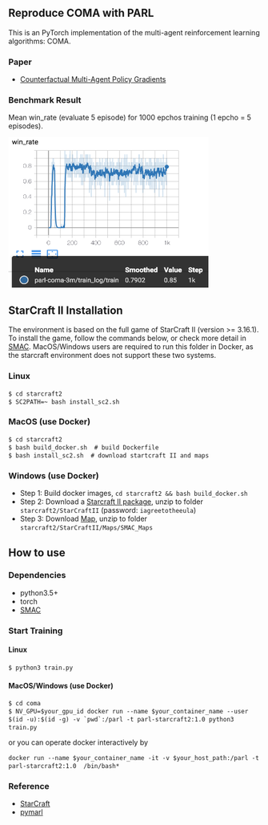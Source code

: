 <!--
 * @Author: jianzhnie
 * @Date: 2022-09-02 19:18:21
 * @LastEditors: jianzhnie
 * @LastEditTime: 2022-09-03 10:52:04
 * @Description:
 * Copyright (c) 2022 by jianzhnie@126.com, All Rights Reserved.
-->
## Reproduce COMA with PARL

This is an PyTorch implementation of the multi-agent reinforcement learning algorithms: COMA.

### Paper
- [Counterfactual Multi-Agent Policy Gradients](https://arxiv.org/abs/1705.08926)

### Benchmark Result
Mean win_rate (evaluate 5 episode) for 1000 epchos training (1 epcho = 5 episodes).

<img src=".benchmark/3m_result.png" width = "400" height = "300" alt="coma-3m"/>


## StarCraft II Installation
The environment is based on the full game of StarCraft II (version >= 3.16.1). To install the game, follow the commands below, or check more detail in [SMAC](https://github.com/oxwhirl/smac#installing-starcraft-ii). MacOS/Windows users are required to run this folder in Docker, as the starcraft environment does not support these two systems.

### Linux
```shell
$ cd starcraft2
$ SC2PATH=~ bash install_sc2.sh
```
### MacOS (use Docker)
```shell
$ cd starcraft2
$ bash build_docker.sh  # build Dockerfile
$ bash install_sc2.sh  # download startcraft II and maps
```
### Windows (use Docker)
- Step 1: Build docker images, `cd starcraft2 && bash build_docker.sh`
- Step 2: Download a [Starcraft II package](https://github.com/Blizzard/s2client-proto#linux-packages), unzip to folder `starcraft2/StarCraftII` (password: `iagreetotheeula`)
- Step 3: Download [Map](https://github.com/oxwhirl/smac/releases/download/v0.1-beta1/SMAC_Maps.zip), unzip to folder `starcraft2/StarCraftII/Maps/SMAC_Maps`


## How to use
### Dependencies
- python3.5+
- torch
- [SMAC](https://github.com/oxwhirl/smac)

### Start Training
#### Linux
```shell
$ python3 train.py
```
#### MacOS/Windows (use Docker)
```shell
$ cd coma
$ NV_GPU=$your_gpu_id docker run --name $your_container_name --user $(id -u):$(id -g) -v `pwd`:/parl -t parl-starcraft2:1.0 python3 train.py
```
or you can operate docker interactively by
```
docker run --name $your_container_name -it -v $your_host_path:/parl -t parl-starcraft2:1.0  /bin/bash*
```


### Reference
- [StarCraft](https://github.com/starry-sky6688/StarCraft)
- [pymarl](https://github.com/oxwhirl/pymarl)
